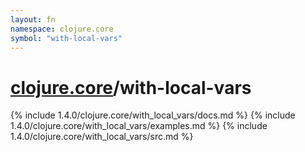 ```yaml
---
layout: fn
namespace: clojure.core
symbol: "with-local-vars"
---
```


# [clojure.core](../)/with-local-vars

{% include 1.4.0/clojure.core/with_local_vars/docs.md %}
{% include 1.4.0/clojure.core/with_local_vars/examples.md %}
{% include 1.4.0/clojure.core/with_local_vars/src.md %}

